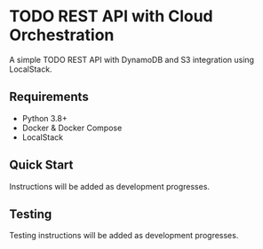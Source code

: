 # TODO REST API with Cloud Orchestration

A simple TODO REST API with DynamoDB and S3 integration using LocalStack.

## Requirements

- Python 3.8+
- Docker & Docker Compose
- LocalStack

## Quick Start

Instructions will be added as development progresses.

## Testing

Testing instructions will be added as development progresses.
